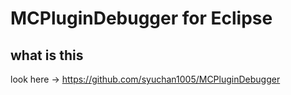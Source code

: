 # MCPluginDebugger for Eclipse
## what is this
look here -> https://github.com/syuchan1005/MCPluginDebugger